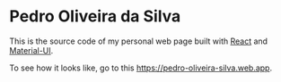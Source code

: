 # Pedro Oliveira da Silva

This is the source code of my personal web page built with [React](https://reactjs.org/) and [Material-UI](https://material-ui.com/).

To see how it looks like, go to this https://pedro-oliveira-silva.web.app.